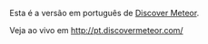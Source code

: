Esta é a versão em português de [Discover Meteor](http://discovermeteor.com).

Veja ao vivo em http://pt.discovermeteor.com/
